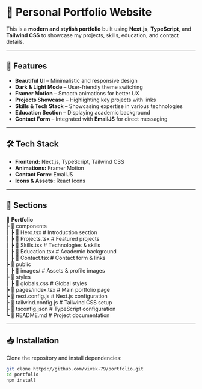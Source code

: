 # 🌟 Personal Portfolio Website  

This is a **modern and stylish portfolio** built using **Next.js**, **TypeScript**, and **Tailwind CSS** to showcase my projects, skills, education, and contact details.

---

## 🚀 Features  

- **Beautiful UI** – Minimalistic and responsive design  
- **Dark & Light Mode** – User-friendly theme switching  
- **Framer Motion** – Smooth animations for better UX  
- **Projects Showcase** – Highlighting key projects with links  
- **Skills & Tech Stack** – Showcasing expertise in various technologies  
- **Education Section** – Displaying academic background  
- **Contact Form** – Integrated with **EmailJS** for direct messaging  

---

## 🛠 Tech Stack  

- **Frontend:** Next.js, TypeScript, Tailwind CSS  
- **Animations:** Framer Motion  
- **Contact Form:** EmailJS  
- **Icons & Assets:** React Icons  

---

## 📌 Sections  

📁 **Portfolio**  
┣ 📂 components  
┃ ┣ 📜 Hero.tsx               # Introduction section  
┃ ┣ 📜 Projects.tsx           # Featured projects  
┃ ┣ 📜 Skills.tsx             # Technologies & skills  
┃ ┣ 📜 Education.tsx          # Academic background  
┃ ┣ 📜 Contact.tsx            # Contact form & links  
┣ 📂 public  
┃ ┣ 📜 images/                # Assets & profile images  
┣ 📂 styles  
┃ ┣ 📜 globals.css            # Global styles  
┣ 📜 pages/index.tsx          # Main portfolio page  
┣ 📜 next.config.js           # Next.js configuration  
┣ 📜 tailwind.config.js       # Tailwind CSS setup  
┣ 📜 tsconfig.json            # TypeScript configuration  
┗ 📜 README.md                # Project documentation  

---

## 📥 Installation  

Clone the repository and install dependencies:  

```sh
git clone https://github.com/vivek-79/portfolio.git  
cd portfolio  
npm install  
